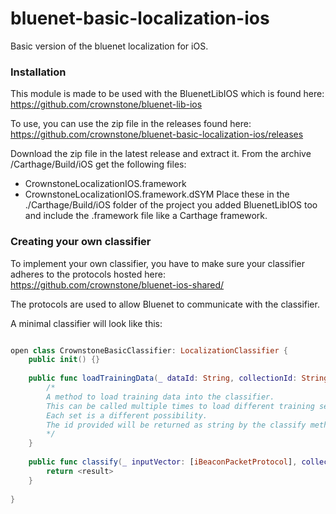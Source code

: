 # bluenet-basic-localization-ios
Basic version of the bluenet localization for iOS.

### Installation

This module is made to be used with the BluenetLibIOS which is found here:
https://github.com/crownstone/bluenet-lib-ios

To use, you can use the zip file in the releases found here:
https://github.com/crownstone/bluenet-basic-localization-ios/releases

Download the zip file in the latest release and extract it. From the archive /Carthage/Build/iOS get the following files:
- CrownstoneLocalizationIOS.framework
- CrownstoneLocalizationIOS.framework.dSYM
Place these in the ./Carthage/Build/iOS folder of the project you added BluenetLibIOS too and include the .framework file like a Carthage framework.

### Creating your own classifier

To implement your own classifier, you have to make sure your classifier adheres to the protocols hosted here:
https://github.com/crownstone/bluenet-ios-shared/

The protocols are used to allow Bluenet to communicate with the classifier.

A minimal classifier will look like this:

```swift

open class CrownstoneBasicClassifier: LocalizationClassifier {
    public init() {}
    
    public func loadTrainingData(_ dataId: String, collectionId: String, trainingData: <someDataType>) {
        /* 
        A method to load training data into the classifier. 
        This can be called multiple times to load different training sets into the classifier.
        Each set is a different possibility.
        The id provided will be returned as string by the classify method
        */        
    }
    
    public func classify(_ inputVector: [iBeaconPacketProtocol], collectionId: String) -> String? {
        return <result>
    }
    
}
```
